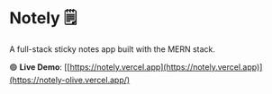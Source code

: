 # Notely 🗒

A full-stack sticky notes app built with the MERN stack.

🟢 **Live Demo**: [[https://notely.vercel.app](https://notely.vercel.app)](https://notely-olive.vercel.app/)
